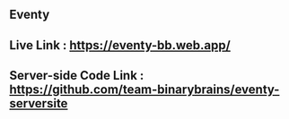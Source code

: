 ## Eventy

## Live Link : https://eventy-bb.web.app/

## Server-side Code Link : https://github.com/team-binarybrains/eventy-serversite
